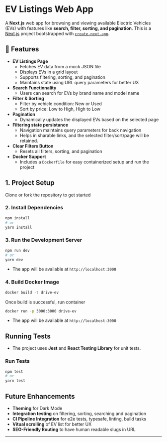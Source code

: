 # EV Listings Web App

A **Next.js** web app for browsing and viewing available Electric Vehicles (EVs) with features like **search, filter, sorting, and pagination**. 
This is a [Next.js](https://nextjs.org) project bootstrapped with [`create-next-app`](https://nextjs.org/docs/app/api-reference/cli/create-next-app).

## 🚀 Features

- **EV Listings Page**
  - Fetches EV data from a mock JSON file
  - Displays EVs in a grid layout
  - Supports filtering, sorting, and pagination
  - Maintains state using URL query parameters for better UX
- **Search Functionality**
  - Users can search for EVs by brand name and model name
- **Filter & Sorting**
  - Filter by vehicle condition: New or Used
  - Sort by price: Low to High, High to Low
- **Pagination**
  - Dynamically updates the displayed EVs based on the selected page
- **Filtering state persistance**
  - Navigation maintains query parameters for back navigation
  - Helps in sharable links, and the selected filter/sort/page will be retained. 
- **Clear Filters Button**
  - Resets all filters, sorting, and pagination
- **Docker Support**
  - Includes a `Dockerfile` for easy containerized setup and run the project

## 1. Project Setup

Clone or fork the repository to get started

### 2. Install Dependencies

```bash
npm install
# or
yarn install
```

### 3. Run the Development Server

```bash
npm run dev
# or
yarn dev
```

- The app will be available at `http://localhost:3000`

### 4. Build Docker Image

```bash
docker build -t drive-ev
```

Once build is successful, run container

```bash
docker run -p 3000:3000 drive-ev
```
- The app will be available at `http://localhost:3000`


## Running Tests

- The project uses **Jest** and **React Testing Library** for unit tests.

### Run Tests

```bash
npm test
# or
yarn test
```

## Future Enhancements

- **Theming** for Dark Mode
- **Integration testing** on filtering, sorting, searching and pagination 
- **CI Pipeline Integration** for e2e tests, typesafe, linting, build tasks
- **Vitual scrolling** of EV list for better UX
- **SEO-Friendly Routing** to have human readable slugs in URL

---
